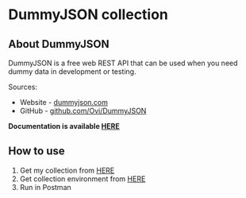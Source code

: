 # DummyJSON collection

## About DummyJSON
DummyJSON is a free web REST API that can be used when you need dummy data in development or testing.

Sources:
- Website - [dummyjson.com](https://dummyjson.com/) 
- GitHub - [github.com/Ovi/DummyJSON](https://github.com/Ovi/DummyJSON)

**Documentation is available [HERE](https://dummyjson.com/docs/products)**

## How to use
1. Get my collection from [HERE](https://github.com/pawelhachula/Postman-collections/blob/main/DummyJSON%20collection/DummyJSON.postman_collection.json)
2. Get collection environment from [HERE](https://github.com/pawelhachula/Postman-collections/blob/main/DummyJSON%20collection/DummyJSON_Environment.postman_environment.json)
3. Run in Postman